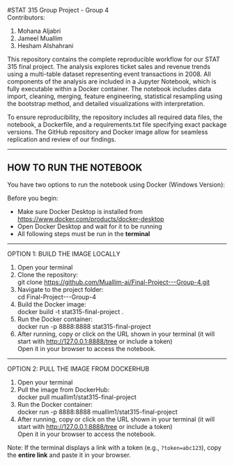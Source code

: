 #STAT 315 Group Project - Group 4  
Contributors:  
1. Mohana Aljabri  
2. Jameel Muallim  
3. Hesham Alshahrani  

This repository contains the complete reproducible workflow for our STAT 315 final project. The analysis explores ticket sales and revenue trends using a multi-table dataset representing event transactions in 2008. All components of the analysis are included in a Jupyter Notebook, which is fully executable within a Docker container. The notebook includes data import, cleaning, merging, feature engineering, statistical resampling using the bootstrap method, and detailed visualizations with interpretation.

To ensure reproducibility, the repository includes all required data files, the notebook, a Dockerfile, and a requirements.txt file specifying exact package versions. The GitHub repository and Docker image allow for seamless replication and review of our findings.

------------------------------------------------------------  
HOW TO RUN THE NOTEBOOK  
------------------------------------------------------------  

You have two options to run the notebook using Docker (Windows Version):

Before you begin:
- Make sure Docker Desktop is installed from https://www.docker.com/products/docker-desktop  
- Open Docker Desktop and wait for it to be running  
- All following steps must be run in the **terminal**

------------------------------------------------------------  

OPTION 1: BUILD THE IMAGE LOCALLY  
1. Open your terminal  
2. Clone the repository:  
   git clone https://github.com/Muallim-ai/Final-Project---Group-4.git  
3. Navigate to the project folder:  
   cd Final-Project---Group-4  
4. Build the Docker image:  
   docker build -t stat315-final-project .  
5. Run the Docker container:  
   docker run -p 8888:8888 stat315-final-project  
6. After running, copy or click on the URL shown in your terminal (it will start with http://127.0.0.1:8888/tree or include a token)  
   Open it in your browser to access the notebook.

------------------------------------------------------------  

OPTION 2: PULL THE IMAGE FROM DOCKERHUB  
1. Open your terminal  
2. Pull the image from DockerHub:  
   docker pull muallim1/stat315-final-project  
3. Run the Docker container:  
   docker run -p 8888:8888 muallim1/stat315-final-project  
4. After running, copy or click on the URL shown in your terminal (it will start with http://127.0.0.1:8888/tree or include a token)  
   Open it in your browser to access the notebook.

Note: If the terminal displays a link with a token (e.g., `?token=abc123`), copy the **entire link** and paste it in your browser.